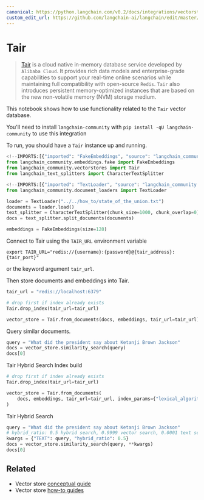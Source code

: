 ```yaml
---
canonical: https://python.langchain.com/v0.2/docs/integrations/vectorstores/tair/
custom_edit_url: https://github.com/langchain-ai/langchain/edit/master/docs/docs/integrations/vectorstores/tair.ipynb
---
```


# Tair

>[Tair](https://www.alibabacloud.com/help/en/tair/latest/what-is-tair) is a cloud native in-memory database service developed by `Alibaba Cloud`. 
It provides rich data models and enterprise-grade capabilities to support your real-time online scenarios while maintaining full compatibility with open-source `Redis`. `Tair` also introduces persistent memory-optimized instances that are based on the new non-volatile memory (NVM) storage medium.

This notebook shows how to use functionality related to the `Tair` vector database.

You'll need to install `langchain-community` with `pip install -qU langchain-community` to use this integration

To run, you should have a `Tair` instance up and running.


```python
<!--IMPORTS:[{"imported": "FakeEmbeddings", "source": "langchain_community.embeddings.fake", "docs": "https://api.python.langchain.com/en/latest/embeddings/langchain_community.embeddings.fake.FakeEmbeddings.html", "title": "Tair"}, {"imported": "Tair", "source": "langchain_community.vectorstores", "docs": "https://api.python.langchain.com/en/latest/vectorstores/langchain_community.vectorstores.tair.Tair.html", "title": "Tair"}, {"imported": "CharacterTextSplitter", "source": "langchain_text_splitters", "docs": "https://api.python.langchain.com/en/latest/character/langchain_text_splitters.character.CharacterTextSplitter.html", "title": "Tair"}]-->
from langchain_community.embeddings.fake import FakeEmbeddings
from langchain_community.vectorstores import Tair
from langchain_text_splitters import CharacterTextSplitter
```


```python
<!--IMPORTS:[{"imported": "TextLoader", "source": "langchain_community.document_loaders", "docs": "https://api.python.langchain.com/en/latest/document_loaders/langchain_community.document_loaders.text.TextLoader.html", "title": "Tair"}]-->
from langchain_community.document_loaders import TextLoader

loader = TextLoader("../../how_to/state_of_the_union.txt")
documents = loader.load()
text_splitter = CharacterTextSplitter(chunk_size=1000, chunk_overlap=0)
docs = text_splitter.split_documents(documents)

embeddings = FakeEmbeddings(size=128)
```

Connect to Tair using the `TAIR_URL` environment variable 
```
export TAIR_URL="redis://{username}:{password}@{tair_address}:{tair_port}"
```

or the keyword argument `tair_url`.

Then store documents and embeddings into Tair.


```python
tair_url = "redis://localhost:6379"

# drop first if index already exists
Tair.drop_index(tair_url=tair_url)

vector_store = Tair.from_documents(docs, embeddings, tair_url=tair_url)
```

Query similar documents.


```python
query = "What did the president say about Ketanji Brown Jackson"
docs = vector_store.similarity_search(query)
docs[0]
```

Tair Hybrid Search Index build


```python
# drop first if index already exists
Tair.drop_index(tair_url=tair_url)

vector_store = Tair.from_documents(
    docs, embeddings, tair_url=tair_url, index_params={"lexical_algorithm": "bm25"}
)
```

Tair Hybrid Search


```python
query = "What did the president say about Ketanji Brown Jackson"
# hybrid_ratio: 0.5 hybrid search, 0.9999 vector search, 0.0001 text search
kwargs = {"TEXT": query, "hybrid_ratio": 0.5}
docs = vector_store.similarity_search(query, **kwargs)
docs[0]
```


## Related

- Vector store [conceptual guide](/docs/concepts/#vector-stores)
- Vector store [how-to guides](/docs/how_to/#vector-stores)